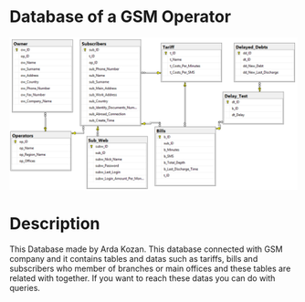 # Database of a GSM Operator
<html>
  <body>
  <img src="https://github.com/Schwartz1/GSM/blob/master/GSM.png"
   </body>
</html>
  
 # Description
 This Database made by Arda Kozan. This database connected with GSM company and it contains tables and datas such as tariffs, bills and subscribers who member of branches or main offices and these tables are related with together. If you want to reach these datas you can do with queries.
